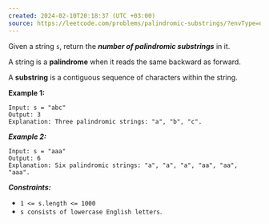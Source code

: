 ```yaml
---
created: 2024-02-10T20:18:37 (UTC +03:00)
source: https://leetcode.com/problems/palindromic-substrings/?envType=daily-question&envId=2024-02-10
---
```

Given a string `s`, return the ***number of palindromic substrings*** in it.

A string is a **palindrome** when it reads the same backward as forward.

A **substring** is a contiguous sequence of characters within the string.

**Example 1:**

```
Input: s = "abc"
Output: 3
Explanation: Three palindromic strings: "a", "b", "c".
```

***Example 2:***

```
Input: s = "aaa"
Output: 6
Explanation: Six palindromic strings: "a", "a", "a", "aa", "aa", "aaa".
```

***Constraints:***

- `1 <= s.length <= 1000`
- `s consists of lowercase English letters`.